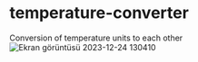 # temperature-converter
 Conversion of temperature units to each other
![Ekran görüntüsü 2023-12-24 130410](https://github.com/durmazsadiye/temperature-converter/assets/116104560/d4b2405b-9205-4a83-ac0d-73ac5ec7d00b)
